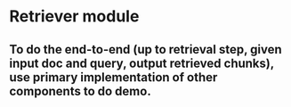 # Retriever module

## To do the end-to-end (up to retrieval step, given input   doc and query, output retrieved chunks), use primary implementation of other components to do demo.
